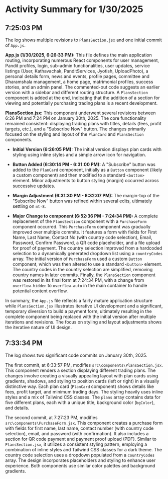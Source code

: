 # Activity Summary for 1/30/2025

## 7:25:03 PM
The log shows multiple revisions to `PlansSection.jsx` and one initial commit of `App.js`.

**App.js (1/30/2025, 6:26:33 PM):** This file defines the main application routing, incorporating numerous React components for user management, Pandit profiles, login, sub-admin functionalities, user updates, service listings (User, Kathavachak, PanditServices, Jyotish, UploadPhoto), a personal details form, news and events, profile pages, committee and Dharamshala management, a home page, matrimonial profiles, success stories, and an admin panel.  The commented-out code suggests an earlier version with a sidebar and different routing structure. A `PlansSection` component is added at the end, indicating that the addition of a section for viewing and potentially purchasing trading plans is a recent development.

**PlansSection.jsx:** This component underwent several revisions between 6:26 PM and 7:24 PM on January 30th, 2025.  The core functionality remained consistent: displaying trading plans with titles, details (fees, profit targets, etc.), and a "Subscribe Now" button.  The changes primarily focused on the styling and layout of the `PlanCard` and `PlansSection` components.

* **Initial Version (6:26:05 PM):**  The initial version displays plan cards with styling using inline styles and a simple arrow icon for navigation.

* **Button Added (6:30:14 PM - 6:31:00 PM):** A "Subscribe" button was added to the `PlanCard` component, initially as a `Button` component (likely a custom component) and then modified to a standard `<button>` element.  Minor adjustments to button styling (margin) occurred across successive updates.

* **Margin Adjustment (6:31:30 PM - 6:32:07 PM):** The margin-top of the "Subscribe Now" button was refined within several edits, ultimately settling on `mt-8`.


* **Major Change to component (6:52:36 PM - 7:24:34 PM):** A complete replacement of the `PlansSection` component with a `PurchaseForm` component occurred. This `PurchaseForm` component was gradually improved over multiple commits. It features a form with fields for First Name, Last Name, Contact No (with country code selection), Email, Password, Confirm Password, a QR code placeholder, and a file upload for proof of payment. The country selection improved from a hardcoded selection to a dynamically generated dropdown list using a `countryCodes` array. The initial version of `PurchaseForm` used a custom `Button` component, which was then altered to use a standard `<button>` element.  The country codes in the country selection are simplified, removing country names in later commits.  Finally, the `PlansSection` component was restored in its final form at 7:24:34 PM, with a change from `overflow-hidden` to `overflow-auto` in the main container to handle potential content overflow.


In summary, the `App.js` file reflects a fairly mature application structure while `PlansSection.jsx` illustrates iterative UI development and a significant, temporary diversion to build a payment form, ultimately resulting in the complete component being replaced with the initial version after multiple iterations and revisions.  The focus on styling and layout adjustments shows the iterative nature of UI design.


## 7:33:34 PM
The log shows two significant code commits on January 30th, 2025.

The first commit, at 6:33:57 PM, modifies `src\components\PlansSection.jsx`.  This component renders a section displaying different trading plans.  The changes involve creating a visually appealing layout with plan cards using gradients, shadows, and styling to position cards (left or right) in a visually distinctive way. Each plan card (`PlanCard` component) shows details like fees, profit target, and minimum trading days. The styling heavily uses inline styles and a mix of Tailwind CSS classes.  The `plans` array contains data for five different plans, each with a unique title, background color (`bgColor`), and details.

The second commit, at 7:27:23 PM, modifies `src\components\PurchaseForm.jsx`. This component creates a purchase form with fields for first name, last name, contact number (with country code selection), email, and password (with confirmation). It also includes a section for QR code payment and payment proof upload (PDF).  Similar to `PlansSection.jsx`, it utilizes a consistent styling pattern, employing a combination of inline styles and Tailwind CSS classes for a dark theme. The country code selection uses a dropdown populated from a `countryCodes` array.  The design incorporates placeholders and styling to enhance user experience.  Both components use similar color palettes and background gradients.
